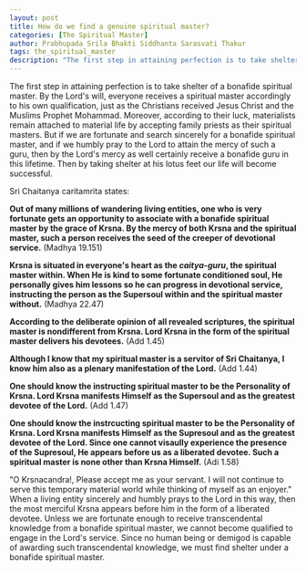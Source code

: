 ```yaml
---
layout: post
title: How do we find a genuine spiritual master?
categories: [The Spiritual Master]
author: Prabhupada Srila Bhakti Siddhanta Sarasvati Thakur
tags: the_spiritual_master
description: "The first step in attaining perfection is to take shelter of a bonafide spiritual master. By the Lord's will, everyone receives a spiritual master accordingly to his own qualification, just as the Christians received Jesus Christ and the Muslims Prophet Mohammad. Moreover, according to their luck, materialists remain attached to material life by accepting family priests as their spiritual masters. But if we are fortunate and search sincerely for a bonafide spiritual master, and if we humbly pray to the Lord to attain the mercy of such a guru, then by the Lord's mercy as well certainly receive a bonafide guru in this lifetime. Then by taking shelter at his lotus feet our life will become successful. "
---
```


The first step in attaining perfection is to take shelter of a bonafide spiritual master. By the Lord's will, everyone receives a spiritual master accordingly to his own qualification, just as the Christians received Jesus Christ and the Muslims Prophet Mohammad. Moreover, according to their luck, materialists remain attached to material life by accepting family priests as their spiritual masters. But if we are fortunate and search sincerely for a bonafide spiritual master, and if we humbly pray to the Lord to attain the mercy of such a guru, then by the Lord's mercy as well certainly receive a bonafide guru in this lifetime. Then by taking shelter at his lotus feet our life will become successful. 

Sri Chaitanya caritamrita states:

**Out of many millions of wandering living entities, one who is very fortunate gets an opportunity to associate with a bonafide spiritual master by the grace of Krsna. By the mercy of both Krsna and the spiritual master, such a person receives the seed of the creeper of devotional service.** (Madhya 19.151)



**Krsna is situated in everyone's heart as the *caitya-guru*, the spiritual master within. When He is kind to some fortunate conditioned soul, He personally gives him lessons so he can progress in devotional service, instructing the person as the Supersoul within and the spiritual master without.** (Madhya 22.47)



**According to the deliberate opinion of all revealed scriptures, the spiritual master is nondifferent from Krsna. Lord Krsna in the form of the spiritual master delivers his devotees.** (Add 1.45)



**Although I know that my spiritual master is a servitor of Sri Chaitanya, I know him also as a plenary manifestation of the Lord.** (Add 1.44)



**One should know the instructing spiritual master to be the Personality of Krsna. Lord Krsna manifests Himself as the Supersoul and as the greatest devotee of the Lord.** (Add 1.47)



**One should know the instrcucting spiritual master to be the Personality of Krsna. Lord Krsna manifests Himself as the Supresoul and as the greatest devotee of the Lord. Since one cannot visaully experience the presence of the Supresoul, He appears before us as a liberated devotee. Such a spiritual master is none other than Krsna Himself.** (Adi 1.58)


"O Krsnacandra!, Please accept me as your servant. I will not continue to serve this temporary material world while thinking of myself as an enjoyer." When a living entity sincerely and humbly prays to the Lord in this way, then the most merciful Krsna appears before him in the form of a liberated devotee. Unless we are fortunate enough to receive transcendental knowledge from a bonafide spiritual master, we cannot become qualified to engage in the Lord's service. Since no human being or demigod is capable of awarding such transcendental knowledge, we must find shelter under a bonafide spiritual master.

















